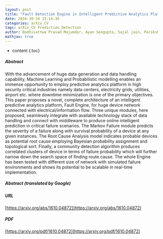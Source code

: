 ```yaml
---
layout: post
title: "Fault Detection Engine in Intelligent Predictive Analytics Platform for DCIM"
date: 2016-10-16 15:14:36
categories: arXiv_CV
tags: arXiv_CV Prediction Detection
author: Bodhisattwa Prasad Majumder, Ayan Sengupta, Sajal jain, Parikshit Bhaduri
mathjax: true
---
```


* content
{:toc}

##### Abstract
With the advancement of huge data generation and data handling capability, Machine Learning and Probabilistic modelling enables an immense opportunity to employ predictive analytics platform in high security critical industries namely data centers, electricity grids, utilities, airport etc. where downtime minimization is one of the primary objectives. This paper proposes a novel, complete architecture of an intelligent predictive analytics platform, Fault Engine, for huge device network connected with electrical/information flow. Three unique modules, here proposed, seamlessly integrate with available technology stack of data handling and connect with middleware to produce online intelligent prediction in critical failure scenarios. The Markov Failure module predicts the severity of a failure along with survival probability of a device at any given instances. The Root Cause Analysis model indicates probable devices as potential root cause employing Bayesian probability assignment and topological sort. Finally, a community detection algorithm produces correlated clusters of device in terms of failure probability which will further narrow down the search space of finding route cause. The whole Engine has been tested with different size of network with simulated failure environments and shows its potential to be scalable in real-time implementation.

##### Abstract (translated by Google)


##### URL
[https://arxiv.org/abs/1610.04872](https://arxiv.org/abs/1610.04872)

##### PDF
[https://arxiv.org/pdf/1610.04872](https://arxiv.org/pdf/1610.04872)

